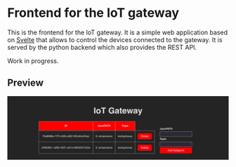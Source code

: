 # Frontend for the IoT gateway

This is the frontend for the IoT gateway. It is a simple web application based on [Svelte](https://svelte.dev/) that allows to control the devices connected to the gateway. It is served by the python backend which also provides the REST API. 

Work in progress.

## Preview
![Preview](preview/preview_v0.1.png)